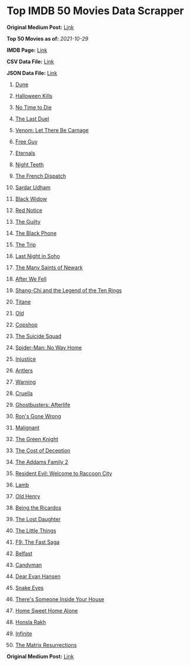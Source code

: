 # Top IMDB 50 Movies Data Scrapper

**Original Medium Post:** [Link](https://medium.com/@nishantsahoo/which-movie-should-i-watch-5c83a3c0f5b1) 

**Top 50 Movies as of:** _2021-10-29_

**IMDB Page:** [Link](http://www.imdb.com/search/title?release_date=2021,2021&title_type=feature)

**CSV Data File:** [Link](/Data/data.csv)

**JSON Data File:** [Link](/Data/data.json)

1. [Dune](https://www.imdb.com/title/tt1160419/?ref_=adv_li_tt)

2. [Halloween Kills](https://www.imdb.com/title/tt10665338/?ref_=adv_li_tt)

3. [No Time to Die](https://www.imdb.com/title/tt2382320/?ref_=adv_li_tt)

4. [The Last Duel](https://www.imdb.com/title/tt4244994/?ref_=adv_li_tt)

5. [Venom: Let There Be Carnage](https://www.imdb.com/title/tt7097896/?ref_=adv_li_tt)

6. [Free Guy](https://www.imdb.com/title/tt6264654/?ref_=adv_li_tt)

7. [Eternals](https://www.imdb.com/title/tt9032400/?ref_=adv_li_tt)

8. [Night Teeth](https://www.imdb.com/title/tt10763820/?ref_=adv_li_tt)

9. [The French Dispatch](https://www.imdb.com/title/tt8847712/?ref_=adv_li_tt)

10. [Sardar Udham](https://www.imdb.com/title/tt10280296/?ref_=adv_li_tt)

11. [Black Widow](https://www.imdb.com/title/tt3480822/?ref_=adv_li_tt)

12. [Red Notice](https://www.imdb.com/title/tt7991608/?ref_=adv_li_tt)

13. [The Guilty](https://www.imdb.com/title/tt9421570/?ref_=adv_li_tt)

14. [The Black Phone](https://www.imdb.com/title/tt7144666/?ref_=adv_li_tt)

15. [The Trip](https://www.imdb.com/title/tt13109952/?ref_=adv_li_tt)

16. [Last Night in Soho](https://www.imdb.com/title/tt9639470/?ref_=adv_li_tt)

17. [The Many Saints of Newark](https://www.imdb.com/title/tt8110232/?ref_=adv_li_tt)

18. [After We Fell](https://www.imdb.com/title/tt13069986/?ref_=adv_li_tt)

19. [Shang-Chi and the Legend of the Ten Rings](https://www.imdb.com/title/tt9376612/?ref_=adv_li_tt)

20. [Titane](https://www.imdb.com/title/tt10944760/?ref_=adv_li_tt)

21. [Old](https://www.imdb.com/title/tt10954652/?ref_=adv_li_tt)

22. [Copshop](https://www.imdb.com/title/tt5748448/?ref_=adv_li_tt)

23. [The Suicide Squad](https://www.imdb.com/title/tt6334354/?ref_=adv_li_tt)

24. [Spider-Man: No Way Home](https://www.imdb.com/title/tt10872600/?ref_=adv_li_tt)

25. [Injustice](https://www.imdb.com/title/tt5012504/?ref_=adv_li_tt)

26. [Antlers](https://www.imdb.com/title/tt7740510/?ref_=adv_li_tt)

27. [Warning](https://www.imdb.com/title/tt8956324/?ref_=adv_li_tt)

28. [Cruella](https://www.imdb.com/title/tt3228774/?ref_=adv_li_tt)

29. [Ghostbusters: Afterlife](https://www.imdb.com/title/tt4513678/?ref_=adv_li_tt)

30. [Ron's Gone Wrong](https://www.imdb.com/title/tt7504818/?ref_=adv_li_tt)

31. [Malignant](https://www.imdb.com/title/tt3811906/?ref_=adv_li_tt)

32. [The Green Knight](https://www.imdb.com/title/tt9243804/?ref_=adv_li_tt)

33. [The Cost of Deception](https://www.imdb.com/title/tt14723224/?ref_=adv_li_tt)

34. [The Addams Family 2](https://www.imdb.com/title/tt11125620/?ref_=adv_li_tt)

35. [Resident Evil: Welcome to Raccoon City](https://www.imdb.com/title/tt6920084/?ref_=adv_li_tt)

36. [Lamb](https://www.imdb.com/title/tt9812474/?ref_=adv_li_tt)

37. [Old Henry](https://www.imdb.com/title/tt12731980/?ref_=adv_li_tt)

38. [Being the Ricardos](https://www.imdb.com/title/tt4995540/?ref_=adv_li_tt)

39. [The Lost Daughter](https://www.imdb.com/title/tt9100054/?ref_=adv_li_tt)

40. [The Little Things](https://www.imdb.com/title/tt10016180/?ref_=adv_li_tt)

41. [F9: The Fast Saga](https://www.imdb.com/title/tt5433138/?ref_=adv_li_tt)

42. [Belfast](https://www.imdb.com/title/tt12789558/?ref_=adv_li_tt)

43. [Candyman](https://www.imdb.com/title/tt9347730/?ref_=adv_li_tt)

44. [Dear Evan Hansen](https://www.imdb.com/title/tt9357050/?ref_=adv_li_tt)

45. [Snake Eyes](https://www.imdb.com/title/tt8404256/?ref_=adv_li_tt)

46. [There's Someone Inside Your House](https://www.imdb.com/title/tt8150814/?ref_=adv_li_tt)

47. [Home Sweet Home Alone](https://www.imdb.com/title/tt11012066/?ref_=adv_li_tt)

48. [Honsla Rakh](https://www.imdb.com/title/tt14598754/?ref_=adv_li_tt)

49. [Infinite](https://www.imdb.com/title/tt6654210/?ref_=adv_li_tt)

50. [The Matrix Resurrections](https://www.imdb.com/title/tt10838180/?ref_=adv_li_tt)

**Original Medium Post:** [Link](https://medium.com/@nishantsahoo/which-movie-should-i-watch-5c83a3c0f5b1) 
